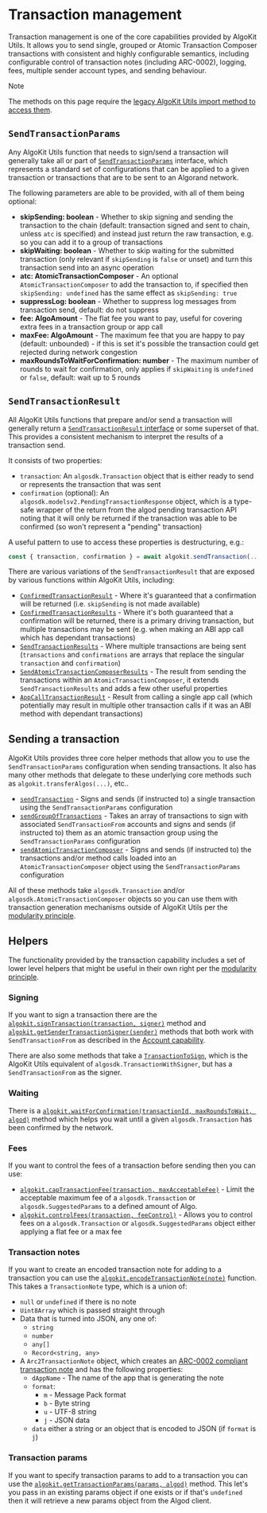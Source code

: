 # Transaction management

Transaction management is one of the core capabilities provided by AlgoKit Utils. It allows you to send single, grouped or Atomic Transaction Composer transactions with consistent and highly configurable semantics, including configurable control of transaction notes (including ARC-0002), logging, fees, multiple sender account types, and sending behaviour.

> [!NOTE]
> The methods on this page require the [legacy AlgoKit Utils import method to access them](../README.md#usage).

## `SendTransactionParams`

Any AlgoKit Utils function that needs to sign/send a transaction will generally take all or part of [`SendTransactionParams`](../code/interfaces/types_transaction.SendTransactionParams.md) interface, which represents a standard set of configurations that can be applied to a given transaction or transactions that are to be sent to an Algorand network.

The following parameters are able to be provided, with all of them being optional:

- **skipSending: boolean** - Whether to skip signing and sending the transaction to the chain (default: transaction signed and sent to chain, unless `atc` is specified) and instead just return the raw transaction, e.g. so you can add it to a group of transactions
- **skipWaiting: boolean** - Whether to skip waiting for the submitted transaction (only relevant if `skipSending` is `false` or unset) and turn this transaction send into an async operation
- **atc: AtomicTransactionComposer** - An optional `AtomicTransactionComposer` to add the transaction to, if specified then `skipSending: undefined` has the same effect as `skipSending: true`
- **suppressLog: boolean** - Whether to suppress log messages from transaction send, default: do not suppress
- **fee: AlgoAmount** - The flat fee you want to pay, useful for covering extra fees in a transaction group or app call
- **maxFee: AlgoAmount** - The maximum fee that you are happy to pay (default: unbounded) - if this is set it's possible the transaction could get rejected during network congestion
- **maxRoundsToWaitForConfirmation: number** - The maximum number of rounds to wait for confirmation, only applies if `skipWaiting` is `undefined` or `false`, default: wait up to 5 rounds

## `SendTransactionResult`

All AlgoKit Utils functions that prepare and/or send a transaction will generally return a [`SendTransactionResult` interface](../code/interfaces/types_transaction.SendTransactionResult.md) or some superset of that. This provides a consistent mechanism to interpret the results of a transaction send.

It consists of two properties:

- `transaction`: An `algosdk.Transaction` object that is either ready to send or represents the transaction that was sent
- `confirmation` (optional): An `algosdk.modelsv2.PendingTransactionResponse` object, which is a type-safe wrapper of the return from the algod pending transaction API noting that it will only be returned if the transaction was able to be confirmed (so won't represent a "pending" transaction)

A useful pattern to use to access these properties is destructuring, e.g.:

```typescript
const { transaction, confirmation } = await algokit.sendTransaction(...)
```

There are various variations of the `SendTransactionResult` that are exposed by various functions within AlgoKit Utils, including:

- [`ConfirmedTransactionResult`](../code/interfaces/types_transaction.ConfirmedTransactionResult.md) - Where it's guaranteed that a confirmation will be returned (i.e. `skipSending` is not made available)
- [`ConfirmedTransactionResults`](../code/interfaces/types_transaction.ConfirmedTransactionResults.md) - Where it's both guaranteed that a confirmation will be returned, there is a primary driving transaction, but multiple transactions may be sent (e.g. when making an ABI app call which has dependant transactions)
- [`SendTransactionResults`](../code/interfaces/types_transaction.SendTransactionResults.md) - Where multiple transactions are being sent (`transactions` and `confirmations` are arrays that replace the singular `transaction` and `confirmation`)
- [`SendAtomicTransactionComposerResults`](../code/interfaces/types_transaction.SendAtomicTransactionComposerResults.md) - The result from sending the transactions within an `AtomicTransactionComposer`, it extends `SendTransactionResults` and adds a few other useful properties
- [`AppCallTransactionResult`](../code/interfaces/types_app.AppCallTransactionResult.md) - Result from calling a single app call (which potentially may result in multiple other transaction calls if it was an ABI method with dependant transactions)

## Sending a transaction

AlgoKit Utils provides three core helper methods that allow you to use the `SendTransactionParams` configuration when sending transactions. It also has many other methods that delegate to these underlying core methods such as `algokit.transferAlgos(...)`, etc..

- [`sendTransaction`](../code/modules/index.md#sendtransaction) - Signs and sends (if instructed to) a single transaction using the `SendTransactionParams` configuration
- [`sendGroupOfTransactions`](../code/modules/index.md#sendgroupoftransactions) - Takes an array of transactions to sign with associated `SendTransactionFrom` accounts and signs and sends (if instructed to) them as an atomic transaction group using the `SendTransactionParams` configuration
- [`sendAtomicTransactionComposer`](../code/modules/index.md#sendatomictransactioncomposer) - Signs and sends (if instructed to) the transactions and/or method calls loaded into an `AtomicTransactionComposer` object using the `SendTransactionParams` configuration

All of these methods take `algosdk.Transaction` and/or `algosdk.AtomicTransactionComposer` objects so you can use them with transaction generation mechanisms outside of AlgoKit Utils per the [modularity principle](../README.md#core-principles).

## Helpers

The functionality provided by the transaction capability includes a set of lower level helpers that might be useful in their own right per the [modularity principle](../README.md#core-principles).

### Signing

If you want to sign a transaction there are the [`algokit.signTransaction(transaction, signer)`](../code/modules/index.md#signtransaction) method and [`algokit.getSenderTransactionSigner(sender)`](../code/modules/index.md#getsendertransactionsigner) methods that both work with `SendTransactionFrom` as described in the [Account capability](./account.md).

There are also some methods that take a [`TransactionToSign`](../code/interfaces/types_transaction.TransactionToSign.md), which is the AlgoKit Utils equivalent of `algosdk.TransactionWithSigner`, but has a `SendTransactionFrom` as the signer.

### Waiting

There is a [`algokit.waitForConfirmation(transactionId, maxRoundsToWait, algod)`](../code/modules/index.md#waitforconfirmation) method which helps you wait until a given `algosdk.Transaction` has been confirmed by the network.

### Fees

If you want to control the fees of a transaction before sending then you can use:

- [`algokit.capTransactionFee(transaction, maxAcceptableFee)`](../code/modules/index.md#captransactionfee) - Limit the acceptable maximum fee of a `algosdk.Transaction` or `algosdk.SuggestedParams` to a defined amount of Algo.
- [`algokit.controlFees(transaction, feeControl)`](../code/modules/index.md#controlfees) - Allows you to control fees on a `algosdk.Transaction` or `algosdk.SuggestedParams` object either applying a flat fee or a max fee

### Transaction notes

If you want to create an encoded transaction note for adding to a transaction you can use the [`algokit.encodeTransactionNote(note)`](../code/modules/index.md#encodetransactionnote) function. This takes a `TransactionNote` type, which is a union of:

- `null` or `undefined` if there is no note
- `Uint8Array` which is passed straight through
- Data that is turned into JSON, any one of:
  - `string`
  - `number`
  - `any[]`
  - `Record<string, any>`
- A `Arc2TransactionNote` object, which creates an [ARC-0002 compliant transaction note](https://github.com/algorandfoundation/ARCs/blob/main/ARCs/arc-0002.md) and has the following properties:
  - `dAppName` - The name of the app that is generating the note
  - `format`:
    - `m` - Message Pack format
    - `b` - Byte string
    - `u` - UTF-8 string
    - `j` - JSON data
  - `data` either a string or an object that is encoded to JSON (if `format` is `j`)

### Transaction params

If you want to specify transaction params to add to a transaction you can use the [`algokit.getTransactionParams(params, algod)`](../code/modules/index.md#gettransactionparams) method. This let's you pass in an existing params object if one exists or if that's `undefined` then it will retrieve a new params object from the Algod client.
